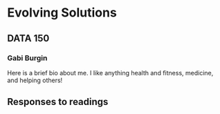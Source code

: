 # Evolving Solutions

## DATA 150

### Gabi Burgin

Here is a brief bio about me. I like anything health and fitness, medicine, and helping others!

## Responses to readings

